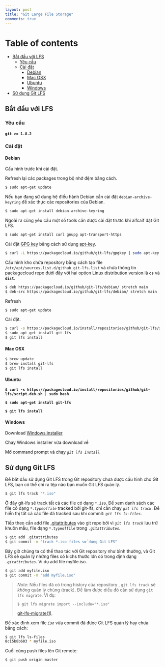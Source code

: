 ```yaml
---
layout: post
title: "Git Large File Storage"
comments: true
---
```


# Table of contents

- [Bắt đầu với LFS](#start)
  - [Yêu cầu](#require)
  - [Cài đặt](#setup)
    - [Debian](#debian-os)
    - [Mac OSX](#macosx)
    - [Ubuntu](#ubuntu-os)
    - [Windows](#win)
- [Sử dụng Git LFS](#using)

<a name="start"></a>

## Bắt đầu với LFS ##

<a name="require"></a>

### Yêu cầu ###

#### `git >= 1.8.2` ####

<a name="setup"></a>

### Cài đặt ###

<a name="debian-os"></a>

#### Debian ###

Cấu hình trước khi cài đặt.

Refresh lại các packages trong bộ nhớ đệm bằng cách.

```bash
$ sudo apt-get update
```

Nếu bạn đang sử dụng hệ điều hành Debian cần cài đặt `debian-archive-keyring` để xác thực các repositories của Debian.

```bash
$ sudo apt-get install debian-archive-keyring
```

Ngoài ra cũng yêu cầu một số tools cần được cài đặt trước khi aifcaif đặt Git LFS.

```bash
$ sudo apt-get install curl gnupg apt-transport-https
```

Cài đặt [GPG key](https://packagecloud.io/docs#gpg) bằng cách sử dụng [apt-key](http://man.he.net/man8/apt-key).

```bash
$ curl -L https://packagecloud.io/github/git-lfs/gpgkey | sudo apt-key add -
```

Cấu hình kho chứa repository bằng cách tạo file `/etc/apt/sources.list.d/github_git-lfs.list`  và chứa thông tin packagecloud repo đưới đây với hai option [Linux distribution version](https://packagecloud.io/docs#os_distro_version) là **`os`** và **`dist`**.

```bash
$ deb https://packagecloud.io/github/git-lfs/debian/ stretch main
$ deb-src https://packagecloud.io/github/git-lfs/debian/ stretch main
```
Refresh

```bash
$ sudo apt-get update
```
Cài đặt.

```bash
$ curl -s https://packagecloud.io/install/repositories/github/git-lfs/script.deb.sh | sudo bash
$ sudo apt-get install git-lfs
$ git lfs install
```

<a name="macosx"></a>

#### Mac OSX ###

```bash
$ brew update
$ brew install git-lfs
$ git lfs install
```

<a name="ubuntu-os"></a>

#### Ubuntu ###

**```$ curl -s https://packagecloud.io/install/repositories/github/git-lfs/script.deb.sh | sudo bash```**

**```$ sudo apt-get install git-lfs```**

**```$ git lfs install```**

<a name="win"></a>

#### Windows ###

Download [Windows installer](https://github.com/git-lfs/git-lfs/releases)

Chạy Windows installer vừa download về

Mở command prompt và chạy _`git lfs install`_

<a name="using"></a>

## Sử dụng Git LFS ##

Để bắt đầu sử dụng Git LFS trong Git repository chưa được cấu hình cho Git LFS, bạn có thể chỉ ra tệp nào bạn muốn Git LFS quản lý.

```bash
$ git lfs track "*.iso"
```

Ở đây git-lfs sẽ track tất cả các file có dạng _`*.iso`_. Để xem danh sách các file có dạng _`*.typeoffile`_ tracked bởi git-lfs, chỉ cần chạy _`git lfs track`_. Để hiển thị tất cả các file đã tracked sau khi commit: _`git lfs ls-files`_.

Tiếp theo cần add file [.gitattributes](https://git-scm.com/docs/gitattributes) vào git repo bởi vì _`git lfs track`_ lưu trữ khuôn mẫu, file dạng `*.typeoffile` trong _`.gitattributes`_.

```bash
$ git add .gitattributes
$ git commit -m "track *.iso files sử dụng Git LFS"
```

Bây giờ chúng ta có thể thao tác với Git repository như bình thường, và Git LFS sẽ quản lý những files có kichs thước lớn có trong định dạng _`.gitattributes`_. Ví dụ add file myfile.iso.

```bash
$ git add myfile.iso
$ git commit -m "add myfile.iso"
```

> _Note:_ Nếu files đã có trong history của repository , `git lfs
> track` sẽ _không_ quản lý chúng (track). Để làm được diều đó
> cần sử dụng `git lfs migrate`. Ví dụ:
>
> ```
> $ git lfs migrate import --include="*.iso"
> ```
> [git-lfs-migrate(1)](https://github.com/git-lfs/git-lfs/blob/master/docs/man/git-lfs-migrate.1.ronn).

Để xác định xem file _`iso`_ vừa commit đã được Git LFS quản lý hay chưa bằng cách:

```bash
$ git lfs ls-files
8c15b8b603 * myfile.iso
```

Cuối cùng push files lên Git remote:

```bash
$ git push origin master
```

